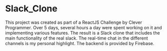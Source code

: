 # Slack_Clone
This project was created as part of a ReactJS Challenge by Clever Programmer. Over 5 days, several hours a day were spent working on it and implementing various features. The result is a Slack clone that includes the main functionality of the real slack. The real-time chat in the different channels is my personal highlight. The backend is provided by Firebase.  